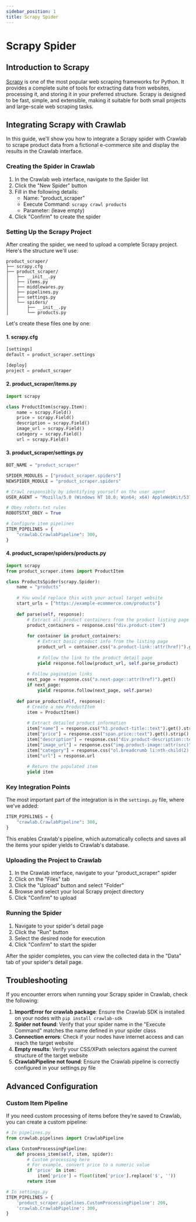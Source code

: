 ```yaml
---
sidebar_position: 1
title: Scrapy Spider
---
```


# Scrapy Spider

## Introduction to Scrapy

[Scrapy](https://scrapy.org/) is one of the most popular web scraping frameworks for Python. It provides a complete suite of tools for extracting data from websites, processing it, and storing it in your preferred structure. Scrapy is designed to be fast, simple, and extensible, making it suitable for both small projects and large-scale web scraping tasks.

## Integrating Scrapy with Crawlab

In this guide, we'll show you how to integrate a Scrapy spider with Crawlab to scrape product data from a fictional e-commerce site and display the results in the Crawlab interface.

### Creating the Spider in Crawlab

1. In the Crawlab web interface, navigate to the Spider list
2. Click the "New Spider" button
3. Fill in the following details:
   - Name: "product_scraper"
   - Execute Command: `scrapy crawl products`
   - Parameter: (leave empty)
4. Click "Confirm" to create the spider

### Setting Up the Scrapy Project

After creating the spider, we need to upload a complete Scrapy project. Here's the structure we'll use:

```
product_scraper/
├── scrapy.cfg
├── product_scraper/
│   ├── __init__.py
│   ├── items.py
│   ├── middlewares.py
│   ├── pipelines.py
│   ├── settings.py
│   └── spiders/
│       ├── __init__.py
│       └── products.py
```

Let's create these files one by one:

#### 1. scrapy.cfg

```python
[settings]
default = product_scraper.settings

[deploy]
project = product_scraper
```

#### 2. product_scraper/items.py

```python
import scrapy

class ProductItem(scrapy.Item):
    name = scrapy.Field()
    price = scrapy.Field()
    description = scrapy.Field()
    image_url = scrapy.Field()
    category = scrapy.Field()
    url = scrapy.Field()
```

#### 3. product_scraper/settings.py

```python
BOT_NAME = "product_scraper"

SPIDER_MODULES = ["product_scraper.spiders"]
NEWSPIDER_MODULE = "product_scraper.spiders"

# Crawl responsibly by identifying yourself on the user agent
USER_AGENT = "Mozilla/5.0 (Windows NT 10.0; Win64; x64) AppleWebKit/537.36 (KHTML, like Gecko) Chrome/91.0.4472.124 Safari/537.36"

# Obey robots.txt rules
ROBOTSTXT_OBEY = True

# Configure item pipelines
ITEM_PIPELINES = {
    "crawlab.CrawlabPipeline": 300,
}
```

#### 4. product_scraper/spiders/products.py

```python
import scrapy
from product_scraper.items import ProductItem

class ProductsSpider(scrapy.Spider):
    name = "products"
    
    # You would replace this with your actual target website
    start_urls = ["https://example-ecommerce.com/products"]
    
    def parse(self, response):
        # Extract all product containers from the product listing page
        product_containers = response.css("div.product-item")
        
        for container in product_containers:
            # Extract basic product info from the listing page
            product_url = container.css("a.product-link::attr(href)").get()
            
            # Follow the link to the product detail page
            yield response.follow(product_url, self.parse_product)
        
        # Follow pagination links
        next_page = response.css("a.next-page::attr(href)").get()
        if next_page:
            yield response.follow(next_page, self.parse)
    
    def parse_product(self, response):
        # Create a new ProductItem
        item = ProductItem()
        
        # Extract detailed product information
        item["name"] = response.css("h1.product-title::text").get().strip()
        item["price"] = response.css("span.price::text").get().strip()
        item["description"] = response.css("div.product-description::text").get().strip()
        item["image_url"] = response.css("img.product-image::attr(src)").get()
        item["category"] = response.css("ol.breadcrumb li:nth-child(2)::text").get().strip()
        item["url"] = response.url
        
        # Return the populated item
        yield item
```

### Key Integration Points

The most important part of the integration is in the `settings.py` file, where we've added:

```python
ITEM_PIPELINES = {
    "crawlab.CrawlabPipeline": 300,
}
```

This enables Crawlab's pipeline, which automatically collects and saves all the items your spider yields to Crawlab's database.

### Uploading the Project to Crawlab

1. In the Crawlab interface, navigate to your "product_scraper" spider
2. Click on the "Files" tab
3. Click the "Upload" button and select "Folder"
4. Browse and select your local Scrapy project directory
5. Click "Confirm" to upload

### Running the Spider

1. Navigate to your spider's detail page
2. Click the "Run" button
3. Select the desired node for execution
4. Click "Confirm" to start the spider

After the spider completes, you can view the collected data in the "Data" tab of your spider's detail page.

## Troubleshooting

If you encounter errors when running your Scrapy spider in Crawlab, check the following:

1. **ImportError for crawlab package**: Ensure the Crawlab SDK is installed on your nodes with `pip install crawlab-sdk`
2. **Spider not found**: Verify that your spider name in the "Execute Command" matches the name defined in your spider class
3. **Connection errors**: Check if your nodes have internet access and can reach the target website
4. **Empty results**: Verify your CSS/XPath selectors against the current structure of the target website
5. **CrawlabPipeline not found**: Ensure the Crawlab pipeline is correctly configured in your settings.py file

## Advanced Configuration

### Custom Item Pipeline

If you need custom processing of items before they're saved to Crawlab, you can create a custom pipeline:

```python
# In pipelines.py
from crawlab.pipelines import CrawlabPipeline

class CustomProcessingPipeline:
    def process_item(self, item, spider):
        # Custom processing here
        # For example, convert price to a numeric value
        if 'price' in item:
            item['price'] = float(item['price'].replace('$', ''))
        return item

# In settings.py
ITEM_PIPELINES = {
    'product_scraper.pipelines.CustomProcessingPipeline': 200,
    'crawlab.CrawlabPipeline': 300,
}
```